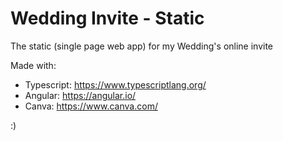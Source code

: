 # Wedding Invite - Static

The static (single page web app) for my Wedding's online invite

Made with:
* Typescript: https://www.typescriptlang.org/
* Angular: https://angular.io/
* Canva: https://www.canva.com/

:)
